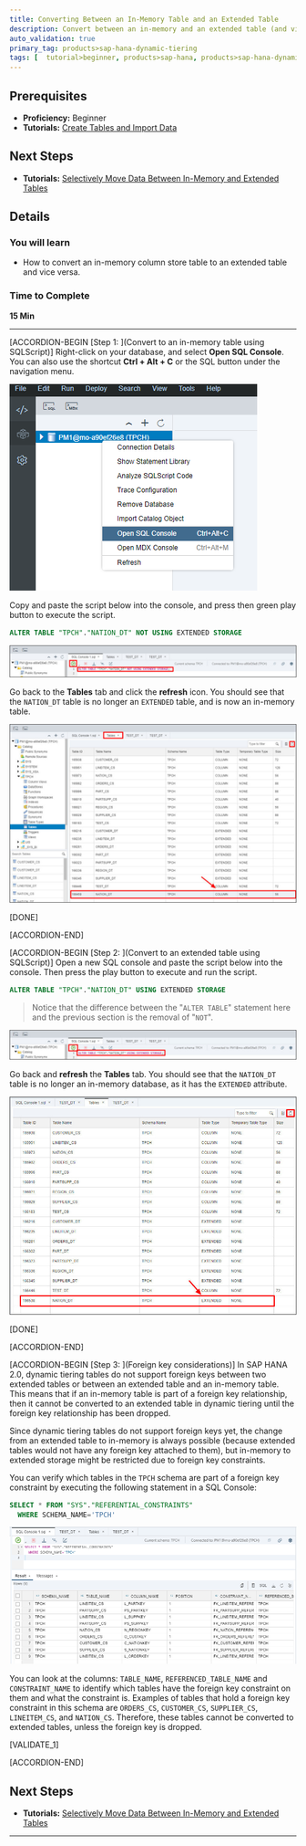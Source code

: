 ```yaml
---
title: Converting Between an In-Memory Table and an Extended Table
description: Convert between an in-memory and an extended table (and vice-versa) using SQL scripts in SAP Web IDE for SAP HANA.
auto_validation: true
primary_tag: products>sap-hana-dynamic-tiering
tags: [  tutorial>beginner, products>sap-hana, products>sap-hana-dynamic-tiering, products>sap-web-ide ]
---
```


## Prerequisites  
 - **Proficiency:** Beginner
 - **Tutorials:** [Create Tables and Import Data](https://www.sap.com/developer/tutorials/hana-webide-dt-getting-started-3.html)

## Next Steps
 - **Tutorials:** [Selectively Move Data Between In-Memory and Extended Tables](https://www.sap.com/developer/tutorials/hana-webide-dt-getting-started-5.html)

## Details
### You will learn  
* How to convert an in-memory column store table to an extended table and vice versa.

### Time to Complete
**15 Min**

---

[ACCORDION-BEGIN [Step 1: ](Convert to an in-memory table using SQLScript)]
Right-click on your database, and select **Open SQL Console**. You can also use the shortcut **Ctrl + Alt + C** or the SQL button under the navigation menu.

![Open SQL Console](assets/hana-webide-dt-getting-started-4-3d2ecb5c.png)

Copy and paste the script below into the console, and press then green play button to execute the script.

```SQL
ALTER TABLE "TPCH"."NATION_DT" NOT USING EXTENDED STORAGE
```

![Executing Script](assets/hana-webide-dt-getting-started-4-b66c9b61.jpg)

Go back to the **Tables** tab and click the **refresh** icon. You should see that the `NATION_DT` table is no longer an `EXTENDED` table, and is now an in-memory table.

![Refresh Tables](assets/hana-webide-dt-getting-started-4-02ba6363.jpg)

[DONE]

[ACCORDION-END]

[ACCORDION-BEGIN [Step 2: ](Convert to an extended table using SQLScript)]
Open a new SQL console and paste the script below into the console. Then press the play button to execute and run the script.

```SQL
ALTER TABLE "TPCH"."NATION_DT" USING EXTENDED STORAGE
```
> Notice that the difference between the "`ALTER TABLE`" statement here and the previous section is the removal of "`NOT`".

![exe2](assets/hana-webide-dt-getting-started-4-4928e239.jpg)

Go back and **refresh** the **Tables** tab. You should see that the `NATION_DT` table is no longer an in-memory database, as it has the `EXTENDED` attribute.

![Extended Table](assets/hana-webide-dt-getting-started-4-254d0033.jpg)

[DONE]

[ACCORDION-END]

[ACCORDION-BEGIN [Step 3: ](Foreign key considerations)]
In SAP HANA 2.0, dynamic tiering tables do not support foreign keys between two extended tables or between an extended table and an in-memory table. This means that if an in-memory table is part of a foreign key relationship, then it cannot be converted to an extended table in dynamic tiering until the foreign key relationship has been dropped.

Since dynamic tiering tables do not support foreign keys yet, the change from an extended table to in-memory is always possible (because extended tables would not have any foreign key attached to them), but in-memory to extended storage might be restricted due to foreign key constraints.

You can verify which tables in the `TPCH` schema are part of a foreign key constraint by executing the following statement in a SQL Console:

```SQL
SELECT * FROM "SYS"."REFERENTIAL_CONSTRAINTS"
  WHERE SCHEMA_NAME='TPCH'
```

![Foreign Key](assets/hana-webide-dt-getting-started-4-fa316de2.png)

You can look at the columns: `TABLE_NAME`, `REFERENCED_TABLE_NAME` and `CONSTRAINT_NAME` to identify which tables have the foreign key constraint on them and what the constraint is. Examples of tables that hold a foreign key constraint in this schema are `ORDERS_CS`, `CUSTOMER_CS`, `SUPPLIER_CS`, `LINEITEM_CS`, and `NATION_CS`. Therefore, these tables cannot be converted to extended tables, unless the foreign key is dropped.

[VALIDATE_1]

[ACCORDION-END]

## Next Steps
- **Tutorials:** [Selectively Move Data Between In-Memory and Extended Tables](https://www.sap.com/developer/tutorials/hana-webide-dt-getting-started-5.html)

---
